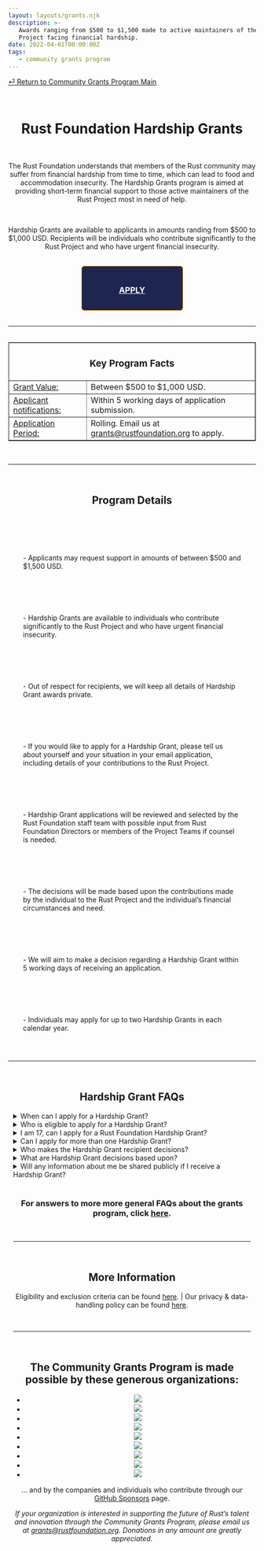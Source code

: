 ```yaml
---
layout: layouts/grants.njk
description: >-
   Awards ranging from $500 to $1,500 made to active maintainers of the Rust
   Project facing financial hardship.
date: 2022-04-01T00:00:00Z
tags:
   - community grants program
---
```

[⏎ Return to Community Grants Program Main](/grants/)

<br>
<center><h1>Rust Foundation Hardship Grants</h1>
<div>
<br>
<p>The Rust Foundation understands that members of the Rust community may suffer from financial hardship from time to time, which can lead to food and accommodation insecurity. The Hardship Grants program is aimed at providing short-term financial support to those active maintainers of the Rust Project most in need of help.</p>
<br>
<p>Hardship Grants are available to applicants in amounts randing from $500 to $1,000 USD. Recipients will be individuals who contribute significantly to the Rust Project and who have urgent financial insecurity.</p>
<br>

<style>
  .bordered {
    width: 175px;
    max-width: 100%;
    text-align: center;
    color: #FFFFFF;
    height: auto;
    padding: 15px;
    border: 1px solid darkorange;
    border-radius: 6px;
    background-color: #1E2650
  }
</style>

<div class="bordered">
<h3><a href = "mailto: grants@rustfoundation.org" style="color:#FFFFFF";>APPLY</a></h3>
</center>
</div>


<br>
<hr>

<center><table>
<table border="”4″"><th colspan="2"><h3>Key Program Facts</h3></th>
  <tr>
    <td><u>Grant Value:</u></td>
    <td>Between $500 to $1,000 USD.</td>
  </tr>
  <tr>
    <td><u>Applicant notifications:</u</td>
    <td>Within 5 working days of application submission.</td>
  </tr>
  <tr>
    <td><u>Application Period:</u></td>
    <td>Rolling. Email us at <a href = "mailto: grants@rustfoundation.org">grants@rustfoundation.org</a> to apply.</td> 
  </tr>
 </table></center>
</div>
<br>
<hr>
<br>
<div><center><h2>Program Details</h2></center>
<br>
<br>

<style>
.detail1, .detail3, .detail5, .detail7, .detail9 {
  display: inline-block;
  padding: 10px 10px;
  margin: 20px;
  vertical-align: top;
}
.detail2, .detail4, .detail6, .detail8 {
  display: inline-block;  
  padding: 10px 10px;
  margin: 20px;
  vertical-align: top;
  }
</style>

<div class="detail1"><p>- Applicants may request support in amounts of between $500 and $1,500 USD.</p></div>

<div class="detail2"><p>- Hardship Grants are available to individuals who contribute significantly to the Rust Project and who have urgent financial insecurity.</p></div>

<div class="detail3"><p>- Out of respect for recipients, we will keep all details of Hardship Grant awards private. </p></div>

<div class="detail4"><p>- If you would like to apply for a Hardship Grant, please tell us about yourself and your situation in your email application, including details of your contributions to the Rust Project.</p></div>

<div class="detail5"><p>- Hardship Grant applications will be reviewed and selected by the Rust Foundation staff team with possible input from Rust Foundation Directors or members of the Project Teams if counsel is needed.</p></div>

<div class="detail6"><p>- The decisions will be made based upon the contributions made by the individual to the Rust Project and the individual’s financial circumstances and need.</p></div>

<div class="detail7"><p>- We will aim to make a decision regarding a Hardship Grant within 5 working days of receiving an application.</p></div>

<div class="detail8"><p>- Individuals may apply for up to two Hardship Grants in each calendar year.
</p></div>
<br>
<hr>
<br>
<center><h2>Hardship Grant FAQs</h2></center>

<style>
.details {
  text-align: left;
  margin: 10px;
  }

.details p {
  margin-bottom: 1em;
  line-height: normal;
}
    </style>

  <div class="details">

  <details>
  <summary>When can I apply for a Hardship Grant?</summary>
  <h3>The Hardship Grant application is open on an ongoing basis. Please visit <a href="/grants/hardship-grants/">this page</a> for more information and to apply.</h3>
</details>

<details>
  <summary>Who is eligible to apply for a Hardship Grant?</summary>
  <h3>Rust community members who contribute significantly to the Rust Project and who have urgent financial insecurity.</h3>
</details>

<details>
  <summary>I am 17, can I apply for a Rust Foundation Hardship Grant?</summary>
  <h3>You have to be 18 or older. We need to be mindful of different countries’ child labor laws, and laws that mean people under the age of 18 can’t enter into legal contracts.</h3>
</details>

<details>
  <summary>Can I apply for more than one Hardship Grant?</summary>
  <h3>You can apply for up to two Hardship Grants in each calendar year.</h3>
</details>

<details>
  <summary>Who makes the Hardship Grant recipient decisions?</summary>
  <h3>Hardship Grant applications will be reviewed and selected by the Rust Foundation staff team with possible input from Rust Foundation Directors or members of the Project Teams if counsel is needed.</h3>
</details>

<details>
  <summary>What are Hardship Grant decisions based upon?</summary>
  <h3>The decisions will be made based upon the contributions made by the individual to the Rust Project and community and the individual’s financial circumstances and needs</h3>
</details>

<details>
  <summary>Will any information about me be shared publicly if I receive a Hardship Grant?</summary>
  <h3>As a rule, the Rust Foundation will endeavor to keep details of any Hardship Grant application as private as possible, due to the sensitive circumstances under which someone might apply for a Hardship Grant.</h3>
</details>
<br>
<center><h3>For answers to more more general FAQs about the grants program, click  <a href="/grants-faqs/">here</a>.</center></h3>
<br>
<hr>
<br>

<center><h2>More Information</h2></center>

<p><center>Eligibility and exclusion criteria can be found <a href="/grants-eligibility/">here</a>. | Our privacy & data-handling policy can be found <a href="/policies/privacy-policy/">here</a>.

</p></center>
<br>

---
<br>

<center><h2>The Community Grants Program is made possible by these generous organizations:</h2></center>

<center><ul class="donorslist"><li><a href="https://www.activision.com/"><img src="/img/grants/activision.png" /></a></li><li><a href="https://aws.amazon.com/"><img src="/img/member/aws.png" /></a></li><li><a href="https://www.cargurus.com/"><img src="/img/grants/cargurus.png" /></a></li><li><a href="https://www.frontendmasters.com/"><img src="/img/grants/frontendmasters.png" /></a></li><li><a href="https://google.com/"><img src="/img/member/google.png" /></a></li><li><a href="https://www.huawei.com/"><img src="/img/member/huawei.png" /></a></li><li><a href="https://replit.com/"><img src="/img/grants/replit.png" /></a></li><li><a href="https://www.tag1consulting.com/"><img src="/img/member/tag1.png" /></a></li><li><a href="https://zama.ai/"><img src="/img/member/zama.png" /></a></li></ul></center>

<center><p>... and by the companies and individuals who contribute through our <a href="https://github.com/sponsors/rustfoundation">GitHub Sponsors</a> page.</p></center>

<center><p><i>If your organization is interested in supporting the future of Rust’s talent and innovation through the Community Grants Program, please email us at <a href="mailto:grants@rustfoundation.org">grants@rustfoundation.org</a>. Donations in any amount are greatly appreciated.</i></p></center>

</section>



